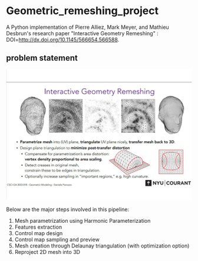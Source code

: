 # Geometric_remeshing_project

A Python implementation of Pierre Alliez, Mark Meyer, and Mathieu Desbrun's research paper "Interactive Geometry Remeshing" : DOI=http://dx.doi.org/10.1145/566654.566588.

## problem statement
![Screenshot](project_description.png)

Below are the major steps involved in this pipeline:

1.	Mesh parametrization using Harmonic Parameterization
1.	Features extraction
1.	Control map design
1.	Control map sampling and preview
1.	Mesh creation through Delaunay triangulation (with optimization option)
1.  Reproject 2D mesh into 3D

